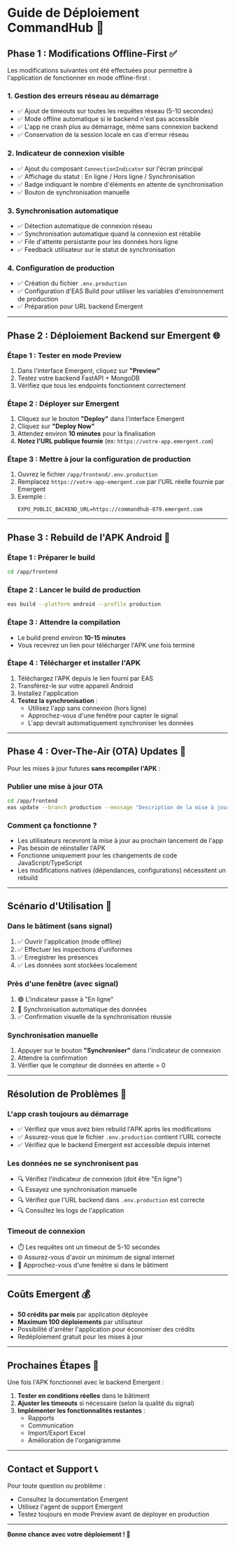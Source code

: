 # Guide de Déploiement CommandHub 🚀

## Phase 1 : Modifications Offline-First ✅

Les modifications suivantes ont été effectuées pour permettre à l'application de fonctionner en mode offline-first :

### 1. **Gestion des erreurs réseau au démarrage**
   - ✅ Ajout de timeouts sur toutes les requêtes réseau (5-10 secondes)
   - ✅ Mode offline automatique si le backend n'est pas accessible
   - ✅ L'app ne crash plus au démarrage, même sans connexion backend
   - ✅ Conservation de la session locale en cas d'erreur réseau

### 2. **Indicateur de connexion visible**
   - ✅ Ajout du composant `ConnectionIndicator` sur l'écran principal
   - ✅ Affichage du statut : En ligne / Hors ligne / Synchronisation
   - ✅ Badge indiquant le nombre d'éléments en attente de synchronisation
   - ✅ Bouton de synchronisation manuelle

### 3. **Synchronisation automatique**
   - ✅ Détection automatique de connexion réseau
   - ✅ Synchronisation automatique quand la connexion est rétablie
   - ✅ File d'attente persistante pour les données hors ligne
   - ✅ Feedback utilisateur sur le statut de synchronisation

### 4. **Configuration de production**
   - ✅ Création du fichier `.env.production`
   - ✅ Configuration d'EAS Build pour utiliser les variables d'environnement de production
   - ✅ Préparation pour URL backend Emergent

---

## Phase 2 : Déploiement Backend sur Emergent 🌐

### **Étape 1 : Tester en mode Preview**
1. Dans l'interface Emergent, cliquez sur **"Preview"**
2. Testez votre backend FastAPI + MongoDB
3. Vérifiez que tous les endpoints fonctionnent correctement

### **Étape 2 : Déployer sur Emergent**
1. Cliquez sur le bouton **"Deploy"** dans l'interface Emergent
2. Cliquez sur **"Deploy Now"**
3. Attendez environ **10 minutes** pour la finalisation
4. **Notez l'URL publique fournie** (ex: `https://votre-app.emergent.com`)

### **Étape 3 : Mettre à jour la configuration de production**
1. Ouvrez le fichier `/app/frontend/.env.production`
2. Remplacez `https://votre-app-emergent.com` par l'URL réelle fournie par Emergent
3. Exemple :
   ```
   EXPO_PUBLIC_BACKEND_URL=https://commandhub-879.emergent.com
   ```

---

## Phase 3 : Rebuild de l'APK Android 📱

### **Étape 1 : Préparer le build**
```bash
cd /app/frontend
```

### **Étape 2 : Lancer le build de production**
```bash
eas build --platform android --profile production
```

### **Étape 3 : Attendre la compilation**
- Le build prend environ **10-15 minutes**
- Vous recevrez un lien pour télécharger l'APK une fois terminé

### **Étape 4 : Télécharger et installer l'APK**
1. Téléchargez l'APK depuis le lien fourni par EAS
2. Transférez-le sur votre appareil Android
3. Installez l'application
4. **Testez la synchronisation** :
   - Utilisez l'app sans connexion (hors ligne)
   - Approchez-vous d'une fenêtre pour capter le signal
   - L'app devrait automatiquement synchroniser les données

---

## Phase 4 : Over-The-Air (OTA) Updates 🔄

Pour les mises à jour futures **sans recompiler l'APK** :

### **Publier une mise à jour OTA**
```bash
cd /app/frontend
eas update --branch production --message "Description de la mise à jour"
```

### **Comment ça fonctionne ?**
- Les utilisateurs recevront la mise à jour au prochain lancement de l'app
- Pas besoin de réinstaller l'APK
- Fonctionne uniquement pour les changements de code JavaScript/TypeScript
- Les modifications natives (dépendances, configurations) nécessitent un rebuild

---

## Scénario d'Utilisation 🏢

### **Dans le bâtiment (sans signal)**
1. ✅ Ouvrir l'application (mode offline)
2. ✅ Effectuer les inspections d'uniformes
3. ✅ Enregistrer les présences
4. ✅ Les données sont stockées localement

### **Près d'une fenêtre (avec signal)**
1. 🟢 L'indicateur passe à "En ligne"
2. 🔄 Synchronisation automatique des données
3. ✅ Confirmation visuelle de la synchronisation réussie

### **Synchronisation manuelle**
1. Appuyer sur le bouton **"Synchroniser"** dans l'indicateur de connexion
2. Attendre la confirmation
3. Vérifier que le compteur de données en attente = 0

---

## Résolution de Problèmes 🔧

### **L'app crash toujours au démarrage**
- ✅ Vérifiez que vous avez bien rebuild l'APK après les modifications
- ✅ Assurez-vous que le fichier `.env.production` contient l'URL correcte
- ✅ Vérifiez que le backend Emergent est accessible depuis internet

### **Les données ne se synchronisent pas**
- 🔍 Vérifiez l'indicateur de connexion (doit être "En ligne")
- 🔍 Essayez une synchronisation manuelle
- 🔍 Vérifiez que l'URL backend dans `.env.production` est correcte
- 🔍 Consultez les logs de l'application

### **Timeout de connexion**
- ⏱️ Les requêtes ont un timeout de 5-10 secondes
- 🌐 Assurez-vous d'avoir un minimum de signal internet
- 📡 Approchez-vous d'une fenêtre si dans le bâtiment

---

## Coûts Emergent 💰

- **50 crédits par mois** par application déployée
- **Maximum 100 déploiements** par utilisateur
- Possibilité d'arrêter l'application pour économiser des crédits
- Redéploiement gratuit pour les mises à jour

---

## Prochaines Étapes 🎯

Une fois l'APK fonctionnel avec le backend Emergent :

1. **Tester en conditions réelles** dans le bâtiment
2. **Ajuster les timeouts** si nécessaire (selon la qualité du signal)
3. **Implémenter les fonctionnalités restantes** :
   - Rapports
   - Communication
   - Import/Export Excel
   - Amélioration de l'organigramme

---

## Contact et Support 📞

Pour toute question ou problème :
- Consultez la documentation Emergent
- Utilisez l'agent de support Emergent
- Testez toujours en mode Preview avant de déployer en production

---

**Bonne chance avec votre déploiement ! 🚀**
